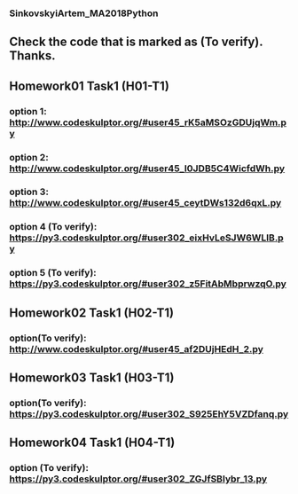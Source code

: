 ### SinkovskyiArtem_MA2018Python

## Сheck the code that is marked as (To verify). Thanks.

## Homework01 Task1 (H01-T1)
### option 1: http://www.codeskulptor.org/#user45_rK5aMSOzGDUjqWm.py
### option 2: http://www.codeskulptor.org/#user45_I0JDB5C4WicfdWh.py
### option 3: http://www.codeskulptor.org/#user45_ceytDWs132d6qxL.py
### option 4 (To verify): https://py3.codeskulptor.org/#user302_eixHvLeSJW6WLIB.py
### option 5 (To verify): https://py3.codeskulptor.org/#user302_z5FitAbMbprwzqO.py

## Homework02 Task1 (H02-T1)
### option(To verify): http://www.codeskulptor.org/#user45_af2DUjHEdH_2.py

## Homework03 Task1 (H03-T1)
### option(To verify): https://py3.codeskulptor.org/#user302_S925EhY5VZDfanq.py

## Homework04 Task1 (H04-T1)
### option (To verify): https://py3.codeskulptor.org/#user302_ZGJfSBIybr_13.py